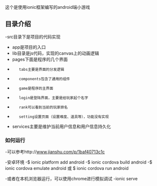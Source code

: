 这个是使用ionic框架编写的android端小游戏


## 目录介绍

-src目录下是项目的代码实现
-    app是项目的入口
-    lib目录是js代码，实现的canvas上的动画逻辑
-    pages下面是程序的几个界面
-        tabs主要是界面的分发逻辑
-        components包含了通用的组件
-        game是程序的主界面
-        login是登陆界面，主要是给玩家起个名字
-        rank可以看到当前的玩家排名
-        setting设置页面（设置难度、道具等），功能没有实现
-    services主要是维护当前用户信息和用户信息持久化



### 如何运行
-可以参考http://www.jianshu.com/p/1baf40713c1c

-安卓环境
-$ ionic platform add android
-$ ionic cordova build android
-$ ionic cordova emulate android 或 $ ionic cordova run android

-或者在本机浏览器运行，可以使用chrome进行模拟调试
-ionic serve
 


